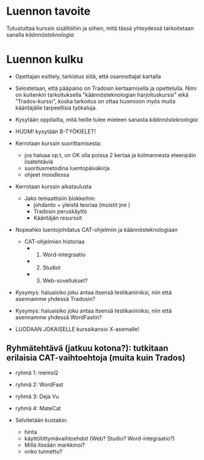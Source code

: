 Luennon tavoite
===============

Tutustuttaa kurssin sisältöihin ja siihen, mitä tässä yhteydessä tarkoitetaan sanalla *käännösteknologia*

Luennon kulku
=============


- Opettajan esittely, tarkistus siitä, että osannottajat kartalla

- Selostetaan, että pääpaino on Tradosin kertaamisella ja opettelulla. Nimi on
  kuitenkin tarkoituksella "käännösteknologian harjoituskurssi" eikä
  "Trados-kurssi", koska tarkoitus on ottaa huomioon myös muita kääntäjälle
  tarpeellisia työkaluja. 

- Kysytään oppilailta, mitä heille tulee mieleen sanasta *käännösteknologia*

- HUOM! kysytään B-TYÖKIELET!

- Kerrotaan kurssin suorittamisesta: 
    - jos haluaa op:t, on OK olla poissa 2 kertaa ja kolmannesta eteenpäin lisätehtäviä
    - suoritusmetodina luentopäiväkirja
    - ohjeet moodlessa

- Kerrotaan kurssin aikataulusta
    - Jako temaattisiin blokkeihin:
        - johdanto + yleistä teoriaa (muistit jne )
        - Tradosin peruskäyttö
        - Kääntäjän resurssit
- Nopeahko luentojohdatus CAT-ohjelmiin ja käännösteknologiaan
    - CAT-ohjelmien historiaa
        - 1. Word-integraatio
        - 2. Studiot
        - 3. Web-sovellukset?

- Kysymys: haluaisiko joku antaa itsensä testikaniiniksi, niin että asennamme yhdessä Tradosin?
- Kysymys: haluaisiko joku antaa itsensä testikaniiniksi, niin että asennamme yhdessä WordFastin?

- LUODAAN JOKAISELLE kurssikansio X-asemalle!

Ryhmätehtävä (jatkuu kotona?): tutkitaan erilaisia CAT-vaihtoehtoja (muita kuin Trados)
---------------------------------------------------------------------------------------

- ryhmä 1: memoQ
- ryhmä 2: WordFast
- ryhmä 3: Deja Vu
- ryhmä 4: MateCat

- Selvitetään kustakin:
    - hinta
    - käyttöliittymävaihtoehdot (Web? Studio? Word-integraatio?)
    - Millä itseään markkinoi?
    - onko tunnettu?


